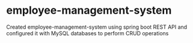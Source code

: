 # employee-management-system
Created employee-management-system using spring boot REST API and configured it with MySQL databases to perform CRUD operations
